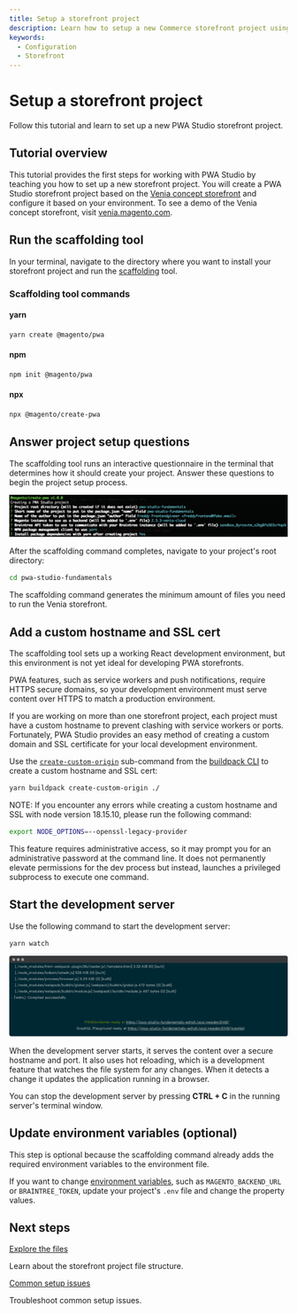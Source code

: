 ```yaml
---
title: Setup a storefront project
description: Learn how to setup a new Commerce storefront project using PWA Studio.
keywords:
  - Configuration
  - Storefront
---
```


# Setup a storefront project

Follow this tutorial and learn to set up a new PWA Studio storefront project.

## Tutorial overview

This tutorial provides the first steps for working with PWA Studio by teaching you how to set up a new storefront project.
You will create a PWA Studio storefront project based on the [Venia concept storefront][] and configure it based on your environment.
To see a demo of the Venia concept storefront, visit [venia.magento.com][].

[venia concept storefront]: /guides/packages/venia/
[venia.magento.com]: http://venia.magento.com/

## Run the scaffolding tool

In your terminal, navigate to the directory where you want to install your storefront project and run the [scaffolding][] tool.

[scaffolding]: /guides/packages/buildpack/scaffolding/

### Scaffolding tool commands

<CodeBlock slots="heading, code" repeat="3" languages="bash, bash, bash" />

#### yarn

```bash
yarn create @magento/pwa
```

#### npm

```bash
npm init @magento/pwa
```

#### npx

```bash
npx @magento/create-pwa
```

## Answer project setup questions

The scaffolding tool runs an interactive questionnaire in the terminal that determines how it should create your project.
Answer these questions to begin the project setup process.

![interactive questionnaire screen-shot](images/interactive-questionnaire.png)

After the scaffolding command completes, navigate to your project's root directory:

```bash
cd pwa-studio-fundamentals
```

The scaffolding command generates the minimum amount of files you need to run the Venia storefront.

## Add a custom hostname and SSL cert

The scaffolding tool sets up a working React development environment, but
this environment is not yet ideal for developing PWA storefronts.

PWA features, such as service workers and push notifications, require HTTPS secure domains, so
your development environment must serve content over HTTPS to match a production environment.

If you are working on more than one storefront project, each project must have a custom hostname to prevent clashing with service workers or ports.
Fortunately, PWA Studio provides an easy method of creating a custom domain and SSL certificate for your local development environment.

Use the [`create-custom-origin`][] sub-command from the [buildpack CLI][] to create a custom hostname and SSL cert:

[`create-custom-origin`]: /api/buildpack/cli/create-custom-origin/
[buildpack cli]: /api/buildpack/cli/

```bash
yarn buildpack create-custom-origin ./
```

NOTE: If you encounter any errors while creating a custom hostname and SSL with node version 18.15.10, please run the following command:

```bash
export NODE_OPTIONS=--openssl-legacy-provider
```

<InlineAlert variant="info" slots="text"/>

This feature requires administrative access, so it may prompt you for an administrative password at the command line.
It does not permanently elevate permissions for the dev process but instead, launches a privileged subprocess to execute one command.

## Start the development server

Use the following command to start the development server:

```bash
yarn watch
```

![compiled successfully screen-shot](./images/compiled-successfully.png)

When the development server starts, it serves the content over a secure hostname and port.
It also uses hot reloading, which is a development feature that watches the file system for any changes.
When it detects a change it updates the application running in a browser.

You can stop the development server by pressing **CTRL + C** in the running server's terminal window.

## Update environment variables (optional)

This step is optional because the scaffolding command already adds the required environment variables to the environment file.

If you want to change [environment variables][], such as `MAGENTO_BACKEND_URL` or `BRAINTREE_TOKEN`, update your project's `.env` file and change the property values.

[environment variables]: /api/buildpack/environment/variables/

## Next steps

<DiscoverBlock width="45%" slots="link, text"/>

[Explore the files][]

Learn about the storefront project file structure.

[explore the files]: file-structure/

<DiscoverBlock width="45%" slots="link, text"/>

[Common setup issues][]

Troubleshoot common setup issues.

[common setup issues]: issues/
